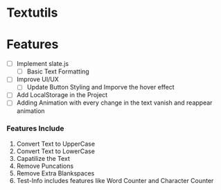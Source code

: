 # Textutils

# Features 
 - [ ] Implement slate.js
    - [ ] Basic Text Formatting
 - [ ] Improve UI/UX
      - [ ] Update Button Styling and Imporve the hover effect
 - [ ] Add LocalStorage in the Project
 - [ ] Adding Animation with every change in the text vanish and reappear animation

### Features Include

1. Convert Text to UpperCase
2. Convert Text to LowerCase
3. Capatilize the Text
4. Remove Puncations
5. Remove Extra Blankspaces
6. Test-Info includes features like Word Counter and Character Counter
